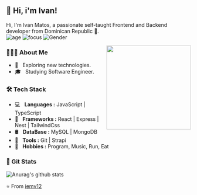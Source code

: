 ## 🚀 Hi, i'm Ivan! 

Hi, I'm Ivan Matos, a passionate self-taught Frontend and Backend developer from Dominican Republic :wave:.
<br/>
![age](https://img.shields.io/badge/Age-21-blue)
![focus](https://img.shields.io/badge/Focus-Frontend-brightgreen)
![Gender](https://img.shields.io/badge/Gender-%F0%9F%A4%B5-lightgrey)
<br/>

<img align='right' src="https://media.giphy.com/media/M9gbBd9nbDrOTu1Mqx/giphy.gif" width="230">

### 👨🏻‍💻 About Me

- 🤔 &nbsp; Exploring new technologies.
- 🎓 &nbsp; Studying Software Engineer.

### 🛠 Tech Stack

- 💻 &nbsp; **Languages :** JavaScript | TypeScript
- 🧰 &nbsp; **Frameworks :** React | Express | Nest | TailwindCss
- 🛢 &nbsp; **DataBase :** MySQL | MongoDB
- 🔧 &nbsp; **Tools :** Git | Strapi
- 💪 &nbsp; **Hobbies :** Program, Music, Run, Eat

### 🐙 Git Stats


  ![Anurag's github stats](https://github-readme-stats.vercel.app/api/?username=Iemv12&show_icons=true&title_color=fff&icon_color=79ff97&text_color=9f9f9f&bg_color=151515)


⭐️ From [iemv12](https://github.com/iemv12)

